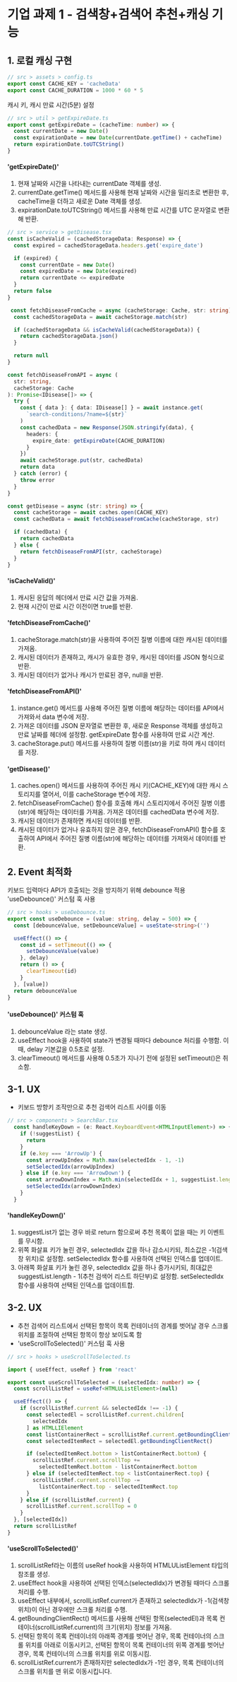 # 기업 과제 1 - 검색창+검색어 추천+캐싱 기능
## 1. 로컬 캐싱 구현

```typescript
// src > assets > config.ts
export const CACHE_KEY = 'cacheData'
export const CACHE_DURATION = 1000 * 60 * 5
```
캐시 키, 캐시 만료 시간(5분) 설정


```typescript
// src > util > getExpireDate.ts
export const getExpireDate = (cacheTime: number) => {
  const currentDate = new Date()
  const expirationDate = new Date(currentDate.getTime() + cacheTime)
  return expirationDate.toUTCString()
}
```
#### 'getExpireDate()'
  1. 현재 날짜와 시간을 나타내는 currentDate 객체를 생성. 
  2. currentDate.getTime() 메서드를 사용해 현재 날짜와 시간을 밀리초로 변환한 후, cacheTime을 더하고 새로운 Date 객체를 생성. 
  3. expirationDate.toUTCString() 메서드를 사용해 만료 시간를 UTC 문자열로 변환해 반환. 

```typescript
// src > service > getDisease.tsx
const isCacheValid = (cachedStorageData: Response) => {
  const expired = cachedStorageData.headers.get('expire_date')

  if (expired) {
    const currentDate = new Date()
    const expiredDate = new Date(expired)
    return currentDate <= expiredDate
  }
  return false
}

 const fetchDiseaseFromCache = async (cacheStorage: Cache, str: string) => {
  const cachedStorageData = await cacheStorage.match(str)

  if (cachedStorageData && isCacheValid(cachedStorageData)) {
    return cachedStorageData.json()
  }

  return null
} 

const fetchDiseaseFromAPI = async (
  str: string,
  cacheStorage: Cache
): Promise<IDisease[]> => {
  try {
    const { data }: { data: IDisease[] } = await instance.get(
      `search-conditions/?name=${str}`
    )
    const cachedData = new Response(JSON.stringify(data), {
      headers: {
        expire_date: getExpireDate(CACHE_DURATION)
      }
    })
    await cacheStorage.put(str, cachedData)
    return data
  } catch (error) {
    throw error
  }
}

const getDisease = async (str: string) => {
  const cacheStorage = await caches.open(CACHE_KEY)
  const cachedData = await fetchDiseaseFromCache(cacheStorage, str)

  if (cachedData) {
    return cachedData
  } else {
    return fetchDiseaseFromAPI(str, cacheStorage)
  }
}
```
#### 'isCacheValid()'
  1.  캐시된 응답의 헤더에서 만료 시간 값을 가져옴.
  2.  현재 시간이 만료 시간 이전이면 true를 반환.
#### 'fetchDiseaseFromCache()'
  1. cacheStorage.match(str)을 사용하여 주어진 질병 이름에 대한 캐시된 데이터를 가져옴.
  2. 캐시된 데이터가 존재하고, 캐시가 유효한 경우, 캐시된 데이터를 JSON 형식으로 반환.
  3. 캐시된 데이터가 없거나 캐시가 만료된 경우, null을 반환.
#### 'fetchDiseaseFromAPI()'
  1. instance.get() 메서드를 사용해 주어진 질병 이름에 해당하는 데이터를 API에서 가져와서 data 변수에 저장.
  2. 가져온 데이터를 JSON 문자열로 변환한 후, 새로운 Response 객체를 생성하고 만료 날짜를 헤더에 설정함. getExpireDate 함수를 사용하여 만료 시간 계산.
  3. cacheStorage.put() 메서드를 사용하여 질병 이름(str)을 키로 하여 캐시 데이터를 저장.

#### 'getDisease()'
  1. caches.open() 메서드를 사용하여 주어진 캐시 키(CACHE_KEY)에 대한 캐시 스토리지를 열어서, 이를 cacheStorage 변수에 저장.
  2. fetchDiseaseFromCache() 함수를 호출해 캐시 스토리지에서 주어진 질병 이름(str)에 해당하는 데이터를 가져옴. 가져온 데이터를 cachedData 변수에 저장.
  3. 캐시된 데이터가 존재하면 캐시된 데이터를 반환.
  4. 캐시된 데이터가 없거나 유효하지 않은 경우, fetchDiseaseFromAPI() 함수를 호출하여 API에서 주어진 질병 이름(str)에 해당하는 데이터를 가져와서 데이터를 반환.



## 2. Event 최적화
  키보드 입력마다 API가 호출되는 것을 방지하기 위해 debounce 적용
  'useDebounce()' 커스텀 훅 사용

```typescript
// src > hooks > useDebounce.ts
export const useDebounce = (value: string, delay = 500) => {
  const [debounceValue, setDebounceValue] = useState<string>('')

  useEffect(() => {
    const id = setTimeout(() => {
      setDebounceValue(value)
    }, delay)
    return () => {
      clearTimeout(id)
    }
  }, [value])
  return debounceValue
}
```
#### 'useDebounce()' 커스텀 훅
  1. debounceValue 라는 state 생성.
  2. useEffect hook을 사용하여 state가 변경될 때마다 debounce 처리를 수행함. 이때, delay 기본값을 0.5초로 설정.
  3. clearTimeout() 메서드를 사용해 0.5초가 지나기 전에 설정된 setTimeout()은 취소함.

## 3-1. UX
   - 키보드 방향키 조작만으로 추천 검색어 리스트 사이를 이동

```typescript
// src > components > SearchBar.tsx
  const handleKeyDown = (e: React.KeyboardEvent<HTMLInputElement>) => {
    if (!suggestList) {
      return
    }
    if (e.key === 'ArrowUp') {
      const arrowUpIndex = Math.max(selectedIdx - 1, -1)
      setSelectedIdx(arrowUpIndex)
    } else if (e.key === 'ArrowDown') {
      const arrowDownIndex = Math.min(selectedIdx + 1, suggestList.length - 1)
      setSelectedIdx(arrowDownIndex)
    }
  }
```
#### 'handleKeyDown()'
  1. suggestList가 없는 경우 바로 return 함으로써 추천 목록이 없을 때는 키 이벤트를 무시함.
  2. 위쪽 화살표 키가 눌린 경우, selectedIdx 값을 하나 감소시키되, 최소값은 -1(검색창 위치)로 설정함. setSelectedIdx 함수를 사용하여 선택된 인덱스를 업데이트.
  3. 아래쪽 화살표 키가 눌린 경우, selectedIdx 값을 하나 증가시키되, 최대값은 suggestList.length - 1(추천 검색어 리스트 하단부)로 설정함. setSelectedIdx 함수를 사용하여 선택된 인덱스를 업데이트합.

## 3-2. UX
  -  추천 검색어 리스트에서 선택된 항목이 목록 컨테이너의 경계를 벗어날 경우 스크롤 위치를 조절하여 선택된 항목이 항상 보이도록 함
  - 'useScrollToSelected()' 커스텀 훅 사용

```typescript
// src > hooks > useScrollToSelected.ts

import { useEffect, useRef } from 'react'

export const useScrollToSelected = (selectedIdx: number) => {
  const scrollListRef = useRef<HTMLUListElement>(null)

  useEffect(() => {
    if (scrollListRef.current && selectedIdx !== -1) {
      const selectedEl = scrollListRef.current.children[
        selectedIdx
      ] as HTMLLIElement
      const listContainerRect = scrollListRef.current.getBoundingClientRect()
      const selectedItemRect = selectedEl.getBoundingClientRect()

      if (selectedItemRect.bottom > listContainerRect.bottom) {
        scrollListRef.current.scrollTop +=
          selectedItemRect.bottom - listContainerRect.bottom
      } else if (selectedItemRect.top < listContainerRect.top) {
        scrollListRef.current.scrollTop -=
          listContainerRect.top - selectedItemRect.top
      }
    } else if (scrollListRef.current) {
      scrollListRef.current.scrollTop = 0
    }
  }, [selectedIdx])
  return scrollListRef
}
```
#### 'useScrollToSelected()'
  1. scrollListRef라는 이름의 useRef hook을 사용하여 HTMLUListElement 타입의 참조를 생성.
  2. useEffect hook을 사용하여 선택된 인덱스(selectedIdx)가 변경될 때마다 스크롤 처리를 수행.
  3. useEffect 내부에서, scrollListRef.current가 존재하고 selectedIdx가 -1(검색창 위치)이 아닌 경우에만 스크롤 처리를 수행.
  4. getBoundingClientRect() 메서드를 사용해 선택된 항목(selectedEl)과 목록 컨테이너(scrollListRef.current)의 크기(위치) 정보를 가져옴.
  5. 선택된 항목이 목록 컨테이너의 아래쪽 경계를 벗어난 경우, 목록 컨테이너의 스크롤 위치를 아래로 이동시키고, 선택된 항목이 목록 컨테이너의 위쪽 경계를 벗어난 경우, 목록 컨테이너의 스크롤 위치를 위로 이동시킴.
  6. scrollListRef.current가 존재하지만 selectedIdx가 -1인 경우, 목록 컨테이너의 스크롤 위치를 맨 위로 이동시킵니다.